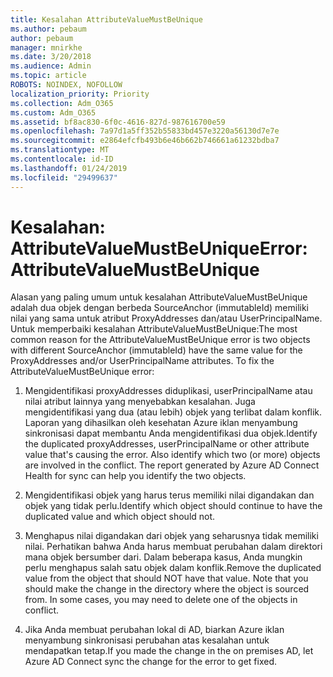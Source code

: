 ```yaml
---
title: Kesalahan AttributeValueMustBeUnique
ms.author: pebaum
author: pebaum
manager: mnirkhe
ms.date: 3/20/2018
ms.audience: Admin
ms.topic: article
ROBOTS: NOINDEX, NOFOLLOW
localization_priority: Priority
ms.collection: Adm_O365
ms.custom: Adm_O365
ms.assetid: bf8ac830-6f0c-4616-827d-987616700e59
ms.openlocfilehash: 7a97d1a5ff352b55833bd457e3220a56130d7e7e
ms.sourcegitcommit: e2864efcfb493b6e46b662b746661a61232bdba7
ms.translationtype: MT
ms.contentlocale: id-ID
ms.lasthandoff: 01/24/2019
ms.locfileid: "29499637"
---
```

# <a name="error-attributevaluemustbeunique"></a><span data-ttu-id="edb79-102">Kesalahan: AttributeValueMustBeUnique</span><span class="sxs-lookup"><span data-stu-id="edb79-102">Error: AttributeValueMustBeUnique</span></span>

<span data-ttu-id="edb79-p101">Alasan yang paling umum untuk kesalahan AttributeValueMustBeUnique adalah dua objek dengan berbeda SourceAnchor (immutableId) memiliki nilai yang sama untuk atribut ProxyAddresses dan/atau UserPrincipalName. Untuk memperbaiki kesalahan AttributeValueMustBeUnique:</span><span class="sxs-lookup"><span data-stu-id="edb79-p101">The most common reason for the AttributeValueMustBeUnique error is two objects with different SourceAnchor (immutableId) have the same value for the ProxyAddresses and/or UserPrincipalName attributes. To fix the AttributeValueMustBeUnique error:</span></span>
  
1. <span data-ttu-id="edb79-p102">Mengidentifikasi proxyAddresses diduplikasi, userPrincipalName atau nilai atribut lainnya yang menyebabkan kesalahan. Juga mengidentifikasi yang dua (atau lebih) objek yang terlibat dalam konflik. Laporan yang dihasilkan oleh kesehatan Azure iklan menyambung sinkronisasi dapat membantu Anda mengidentifikasi dua objek.</span><span class="sxs-lookup"><span data-stu-id="edb79-p102">Identify the duplicated proxyAddresses, userPrincipalName or other attribute value that's causing the error. Also identify which two (or more) objects are involved in the conflict. The report generated by Azure AD Connect Health for sync can help you identify the two objects.</span></span>
    
2. <span data-ttu-id="edb79-108">Mengidentifikasi objek yang harus terus memiliki nilai digandakan dan objek yang tidak perlu.</span><span class="sxs-lookup"><span data-stu-id="edb79-108">Identify which object should continue to have the duplicated value and which object should not.</span></span>
    
3. <span data-ttu-id="edb79-p103">Menghapus nilai digandakan dari objek yang seharusnya tidak memiliki nilai. Perhatikan bahwa Anda harus membuat perubahan dalam direktori mana objek bersumber dari. Dalam beberapa kasus, Anda mungkin perlu menghapus salah satu objek dalam konflik.</span><span class="sxs-lookup"><span data-stu-id="edb79-p103">Remove the duplicated value from the object that should NOT have that value. Note that you should make the change in the directory where the object is sourced from. In some cases, you may need to delete one of the objects in conflict.</span></span>
    
4. <span data-ttu-id="edb79-112">Jika Anda membuat perubahan lokal di AD, biarkan Azure iklan menyambung sinkronisasi perubahan atas kesalahan untuk mendapatkan tetap.</span><span class="sxs-lookup"><span data-stu-id="edb79-112">If you made the change in the on premises AD, let Azure AD Connect sync the change for the error to get fixed.</span></span>
    

